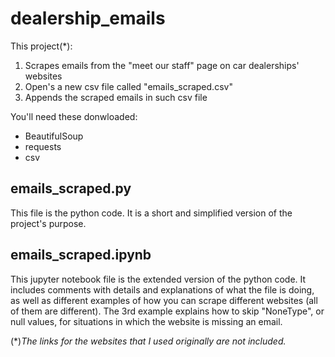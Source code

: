 # dealership_emails
This project(*): 
1. Scrapes emails from the "meet our staff" page on car dealerships' websites
2. Open's a new csv file called "emails_scraped.csv"
3. Appends the scraped emails in such csv file

You'll need these donwloaded:
* BeautifulSoup
* requests
* csv

## emails_scraped.py
This file is the python code. It is a short and simplified version of the project's purpose.

## emails_scraped.ipynb
This jupyter notebook file is the extended version of the python code. It includes comments with details and explanations of what the file is doing, as well as different examples of how you can scrape different websites (all of them are different). The 3rd example explains how to skip "NoneType", or null values, for situations in which the website is missing an email.

(*)*The links for the websites that I used originally are not included.*
